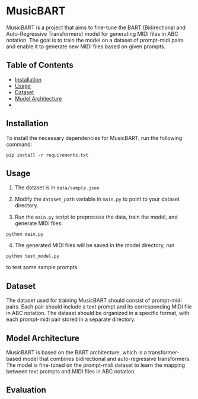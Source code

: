 # MusicBART

MusicBART is a project that aims to fine-tune the BART (Bidirectional and Auto-Regressive Transformers) model for generating MIDI files in ABC notation. The goal is to train the model on a dataset of prompt-midi pairs and enable it to generate new MIDI files based on given prompts.

## Table of Contents
- [Installation](#installation)
- [Usage](#usage)
- [Dataset](#dataset)
- [Model Architecture](#model-architecture)
-
## Installation

To install the necessary dependencies for MusicBART, run the following command:

```
pip install -r requirements.txt
```


## Usage

1. The dataset is in `data/sample.json`

2. Modify the `dataset_path` variable in `main.py` to point to your dataset directory.

3. Run the `main.py` script to preprocess the data, train the model, and generate MIDI files:

```
python main.py
```

4. The generated MIDI files will be saved in the model directory, run

```
python test_model.py
```
to test some sample prompts.

## Dataset

The dataset used for training MusicBART should consist of prompt-midi pairs. Each pair should include a text prompt and its corresponding MIDI file in ABC notation. The dataset should be organized in a specific format, with each prompt-midi pair stored in a separate directory.

## Model Architecture

MusicBART is based on the BART architecture, which is a transformer-based model that combines bidirectional and auto-regressive transformers. The model is fine-tuned on the prompt-midi dataset to learn the mapping between text prompts and MIDI files in ABC notation.

## Evaluation


